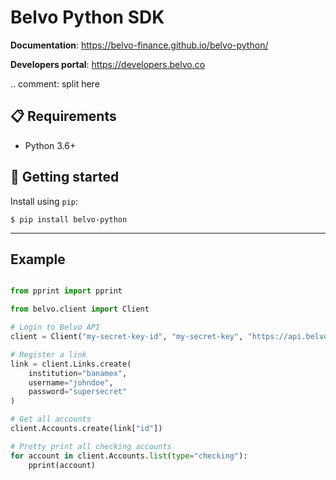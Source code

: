 # Belvo Python SDK

**Documentation**: <https://belvo-finance.github.io/belvo-python/>

**Developers portal**: <https://developers.belvo.co> 

.. comment: split here

## :clipboard: Requirements
* Python 3.6+

## :rocket: Getting started

Install using `pip`:
```
$ pip install belvo-python
```
---

## Example
```python

from pprint import pprint

from belvo.client import Client

# Login to Belvo API
client = Client("my-secret-key-id", "my-secret-key", "https://api.belvo.co")

# Register a link 
link = client.Links.create(
    institution="banamex",
    username="johndoe",
    password="supersecret"
)

# Get all accounts
client.Accounts.create(link["id"])

# Pretty print all checking accounts
for account in client.Accounts.list(type="checking"):
    pprint(account)
```
